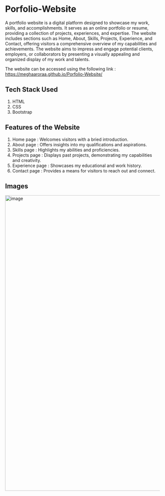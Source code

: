 # Porfolio-Website

A portfolio website is a digital platform designed to showcase my work, skills, and accomplishments. It serves as an online portfolio or resume, providing a collection of projects, experiences, and expertise. The website includes sections such as Home, About, Skills, Projects, Experience, and Contact, offering visitors a comprehensive overview of my capabilities and achievements. The website aims to impress and engage potential clients, employers, or collaborators by presenting a visually appealing and organized display of my work and talents.

The website can be accessed using the following link : https://meghaaroraa.github.io/Porfolio-Website/

## Tech Stack Used
1. HTML
2. CSS
3. Bootstrap

## Features of the Website
1. Home page : Welcomes visitors with a bried introduction.
2. About page : Offers insights into my qualifications and aspirations.
3. Skills page : Highlights my abilities and proficiencies.
4. Projects page : Displays past projects, demonstrating my capabilities and creativity.
5. Experience page : Showcases my educational and work history.
6. Contact page : Provides a means for visitors to reach out and connect.

## Images
<img width="960" alt="image" src="https://github.com/meghaaroraa/Porfolio-Website/assets/96053499/0c90eee1-2514-4c5c-bf8c-f995351e57ba">
